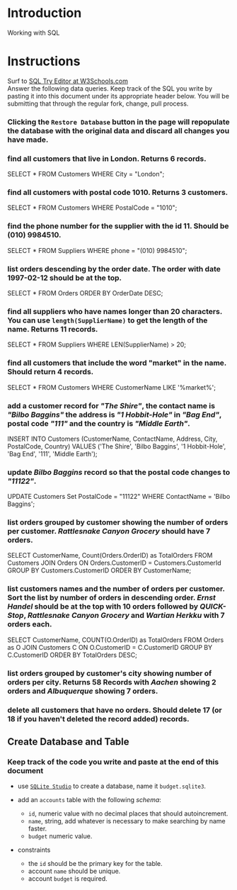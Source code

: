 # Introduction

Working with SQL

# Instructions

Surf to [SQL Try Editor at W3Schools.com](https://www.w3schools.com/Sql/tryit.asp?filename=trysql_select_top)  
Answer the following data queries. Keep track of the SQL you write by pasting it into this document under its appropriate header below. You will be submitting that through the regular fork, change, pull process.

### **Clicking the `Restore Database` button in the page will repopulate the database with the original data and discard all changes you have made**.

### find all customers that live in London. Returns 6 records.
SELECT * FROM Customers
WHERE City = "London";

### find all customers with postal code 1010. Returns 3 customers.
SELECT * FROM Customers
WHERE PostalCode = "1010";

### find the phone number for the supplier with the id 11. Should be (010) 9984510.
SELECT * FROM Suppliers
WHERE phone = "(010) 9984510";

### list orders descending by the order date. The order with date 1997-02-12 should be at the top.
SELECT * FROM Orders
ORDER BY OrderDate DESC;

### find all suppliers who have names longer than 20 characters. You can use `length(SupplierName)` to get the length of the name. Returns 11 records.
SELECT * FROM Suppliers
WHERE LEN(SupplierName) > 20;

### find all customers that include the word "market" in the name. Should return 4 records.
SELECT * FROM Customers
WHERE CustomerName LIKE '%market%';

### add a customer record for _"The Shire"_, the contact name is _"Bilbo Baggins"_ the address is _"1 Hobbit-Hole"_ in _"Bag End"_, postal code _"111"_ and the country is _"Middle Earth"_.
INSERT INTO Customers (CustomerName, ContactName, Address, City, PostalCode, Country)
VALUES ('The Shire', 'Bilbo Baggins', '1 Hobbit-Hole', 'Bag End', '111', 'Middle Earth');

### update _Bilbo Baggins_ record so that the postal code changes to _"11122"_.
UPDATE Customers
Set PostalCode = "11122"
WHERE ContactName = 'Bilbo Baggins';

### list orders grouped by customer showing the number of orders per customer. _Rattlesnake Canyon Grocery_ should have 7 orders.
SELECT CustomerName, Count(Orders.OrderID) as TotalOrders
FROM Customers 
JOIN Orders ON Orders.CustomerID = Customers.CustomerId 
GROUP BY Customers.CustomerID
ORDER BY CustomerName;

### list customers names and the number of orders per customer. Sort the list by number of orders in descending order. _Ernst Handel_ should be at the top with 10 orders followed by _QUICK-Stop_, _Rattlesnake Canyon Grocery_ and _Wartian Herkku_ with 7 orders each.
SELECT CustomerName, COUNT(O.OrderID) as TotalOrders
FROM Orders as O
JOIN Customers C ON O.CustomerID = C.CustomerID
GROUP BY C.CustomerID
ORDER BY TotalOrders DESC;

### list orders grouped by customer's city showing number of orders per city. Returns 58 Records with _Aachen_ showing 2 orders and _Albuquerque_ showing 7 orders.

### delete all customers that have no orders. Should delete 17 (or 18 if you haven't deleted the record added) records.

## Create Database and Table

### Keep track of the code you write and paste at the end of this document

- use [`SQLite Studio`](https://sqlitestudio.pl/index.rvt) to create a database, name it `budget.sqlite3`.
- add an `accounts` table with the following _schema_:

  - `id`, numeric value with no decimal places that should autoincrement.
  - `name`, string, add whatever is necessary to make searching by name faster.
  - `budget` numeric value.

- constraints
  - the `id` should be the primary key for the table.
  - account `name` should be unique.
  - account `budget` is required.

